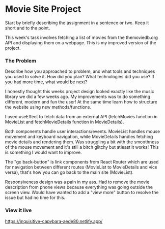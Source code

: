 # Movie Site Project

Start by briefly describing the assignment in a sentence or two. Keep it short and to the point.

This week's task involves fetching a list of movies from the themoviedb.org API and displaying them on a webpage. This is my improved version of the project.


### The Problem

Describe how you approached to problem, and what tools and techniques you used to solve it. How did you plan? What technologies did you use? If you had more time, what would be next? 

I honestly thought this weeks project design looked exactly like the music library we did a few weeks ago. My improvements was to do something different, modern and fun the user! At the same time learn how to structure the website using new methods/functions.

I used useEffect to fetch data from an external API (fetchMovies function in MovieList and fetchMovieDetails function in MovieDetails).

Both components handle user interactions/events. MovieList handles mouse movement and keyboard navigation, while MovieDetails handles fetching movie details and rendering them. Was struggling a bit with the smoothness of the mouse movement and it's still a bitch glitchy but atleast it works! This is something I would want to improve.

The "go back-button" is link components from React Router which are used for navigation between different routes (MovieList to MovieDetails and vice versa), that's how you can go back to the main site (MovieList). 

Responsiveness design was a pain in my ass. Had to remove the movie description from phone views because everything was going outside the screen view. Would have wanted to add a "view more" button to resolve the issue but had no time for this.

### View it live

https://inquisitive-capybara-aede80.netlify.app/
